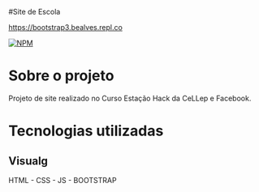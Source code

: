 #Site de Escola

https://bootstrap3.bealves.repl.co

[![NPM](https://img.shields.io/npm/l/react)](https://github.com/bea3853/Calculadora/blob/main/LICENSE)


#  Sobre o projeto
 Projeto de site realizado no Curso Estação Hack da CeLLep e Facebook.
  
  
#  Tecnologias utilizadas

##  Visualg

HTML - CSS - JS - BOOTSTRAP


